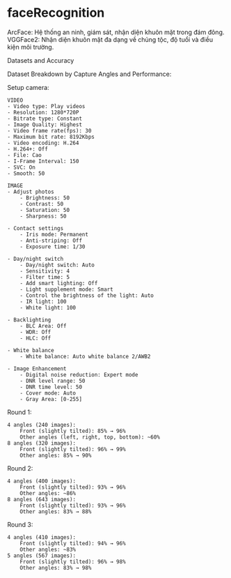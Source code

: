 # faceRecognition

<!-- lần 1
4 góc 240 -> 125 tấm: góc chính diện (nghiên vừa) 85% -> 96%, còn lại góc trái, phải, trên, dưới từ 60%
8 góc 320 -> 220 tấm: góc chính diện (nghiên vừa) 96% -> 99%, còn lại góc trái, phải, trên, dưới từ 85% -> 90%

lần 2 
4 góc 400 -> 100 tấm: góc chính diện (nghiên vừa) 93% -> 96%, còn lại góc trái, phải, trên, dưới từ 86%
8 góc 643 -> 192 tấm: góc chính diện (nghiên vừa) 93% -> 96%, còn lại góc trái, phải, trên, dưới từ 83% -> 88%

lần 3
4 góc 410 -> 121 tấm: góc chính diện (nghiên vừa) 94% -> 96%, còn lại góc trái, phải, trên, dưới từ 83%
8 góc 567 -> 222 tấm: góc chính diện (nghiên vừa) 96% -> 98%, còn lại góc trái, phải, trên, dưới từ 83% -> 98% -->

ArcFace:  Hệ thống an ninh, giám sát, nhận diện khuôn mặt trong đám đông.
VGGFace2: Nhận diện khuôn mặt đa dạng về chủng tộc, độ tuổi và điều kiện môi trường.

Datasets and Accuracy

Dataset Breakdown by Capture Angles and Performance:

Setup camera:

    VIDEO
    - Video type: Play videos
    - Resolution: 1280*720P
    - Bitrate type: Constant
    - Image Quality: Highest
    - Video frame rate(fps): 30
    - Maximum bit rate: 8192Kbps
    - Video encoding: H.264
    - H.264+: Off
    - File: Cao
    - I-Frame Interval: 150
    - SVC: On
    - Smooth: 50

    IMAGE
    - Adjust photos
        - Brightness: 50
        - Contrast: 50
        - Saturation: 50
        - Sharpness: 50

    - Contact settings
        - Iris mode: Permanent
        - Anti-striping: Off
        - Exposure time: 1/30
    
    - Day/night switch
        - Day/night switch: Auto
        - Sensitivity: 4
        - Filter time: 5
        - Add smart lighting: Off
        - Light supplement mode: Smart
        - Control the brightness of the light: Auto
        - IR light: 100
        - White light: 100

    - Backlighting
        - BLC Area: Off
        - WDR: Off
        - HLC: Off

    - White balance
        - White balance: Auto white balance 2/AWB2

    - Image Enhancement
        - Digital noise reduction: Expert mode
        - DNR level range: 50
        - DNR time level: 50
        - Cover mode: Auto
        - Gray Area: [0-255]


Round 1:

    4 angles (240 images):
        Front (slightly tilted): 85% → 96%
        Other angles (left, right, top, bottom): ~60%
    8 angles (320 images):
        Front (slightly tilted): 96% → 99%
        Other angles: 85% → 90%

Round 2:

    4 angles (400 images):
        Front (slightly tilted): 93% → 96%
        Other angles: ~86%
    8 angles (643 images):
        Front (slightly tilted): 93% → 96%
        Other angles: 83% → 88%

Round 3:

    4 angles (410 images):
        Front (slightly tilted): 94% → 96%
        Other angles: ~83%
    5 angles (567 images):
        Front (slightly tilted): 96% → 98%
        Other angles: 83% → 98%